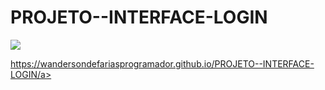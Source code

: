 # PROJETO--INTERFACE-LOGIN

<img src="https://github.com/wandersondefariasprogramador/PROJETO--INTERFACE-LOGIN/blob/master/assets/projeto.jpg?raw=true" />


<a> https://wandersondefariasprogramador.github.io/PROJETO--INTERFACE-LOGIN/a>
